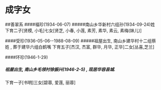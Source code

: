 # 成字女

##善翠系
####福珍<a name="福珍"></a>(1934-06-07)
#####南山乡华新村六组孙(1934-09-24)姓
下育二子[贤模, 小毛]七女[贤芝, 小春, 小莲, 素芳, 素华, 素云, 素梅(妹儿)]


####受珍<a name="受珍"></a>(1936-05-06--1988-08-09)
#####祖屋出生, 南山乡建华村十二组蔡姓 , 葬于建华六组白鹤嘴
下育五子[杰汉, 杰富, 群华, 月华, 正华]二女[丛喜,芝兰]


####环珍<a name="环珍"></a>(1946-1-29)
##### 祖屋出生, 南山乡毛领村徐振兴(1946-2-5) , 现居华容县城.
下育一子[书明]三女[碧蓉, 爱莲, 丽蓉]